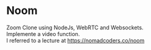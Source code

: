 # Noom

Zoom Clone using NodeJs, WebRTC and Websockets.     
Implemente a video function.     
I referred to a lecture at https://nomadcoders.co/noom      
